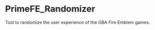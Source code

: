 PrimeFE_Randomizer
==================

Tool to randomize the user experience of the GBA Fire Emblem games.
